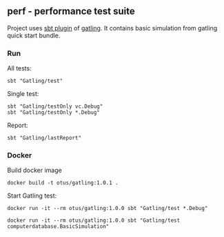 ## perf - performance test suite

Project uses [sbt plugin][sbtplugindoc] of [gatling][gatlingdoc].
It contains basic simulation from gatling quick start bundle.

[sbtplugindoc]: https://gatling.io/docs/current/extensions/sbt_plugin/
[gatlingdoc]: https://gatling.io/docs/current/advanced_tutorial/

### Run

All tests:

```shell
sbt "Gatling/test"
```

Single test:

```shell
sbt "Gatling/testOnly vc.Debug"
sbt "Gatling/testOnly *.Debug"
```

Report:

```shell
sbt "Gatling/lastReport"
```

### Docker

Build docker image

```shell
docker build -t otus/gatling:1.0.1 .
``` 

Start Gatling test:

```shell
docker run -it --rm otus/gatling:1.0.0 sbt "Gatling/test *.Debug"

docker run -it --rm otus/gatling:1.0.0 sbt "Gatling/test computerdatabase.BasicSimulation"
```
